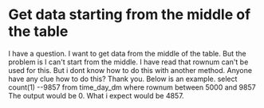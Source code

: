 
# Get data starting from the middle of the table

I have a question. I want to get data from the middle of the table. But the problem is I can't start from the middle. I have read that rownum can't be used for this. But i dont know how to do this with another method. Anyone have any clue how to do this? Thank you.
Below is an example.
select count(1) --9857
from time_day_dm
where rownum between 5000 and 9857
The output would be 0.
What i expect would be 4857.

        